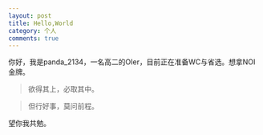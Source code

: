 ```yaml
---
layout: post
title: Hello,World
category: 个人
comments: true
---
```


你好，我是panda_2134，一名高二的OIer，目前正在准备WC与省选。想拿NOI金牌。

> 欲得其上，必取其中。

>  但行好事，莫问前程。

望你我共勉。